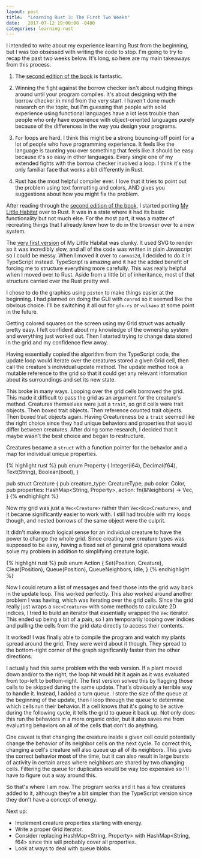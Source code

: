 ```yaml
---
layout: post
title:  "Learning Rust 3: The First Two Weeks"
date:   2017-07-12 19:00:00 -0400
categories: learning-rust
---
```

I intended to write about my experience learning Rust from the beginning, but I was too obsessed with writing the code to stop.  I'm going to try to recap the past two weeks below.  It's long, so here are my main takeaways from this process.

1. The [second edition of the book][rust-second-ed] is fantastic.

2. Winning the fight against the borrow checker isn't about nudging things around until your program compiles.  It's about designing with the borrow checker in mind from the very start.  I haven't done much research on the topic, but I'm guessing that people with solid experience using functional languages have a lot less trouble than people who only have experience with object-oriented languages purely because of the differences in the way you design your programs.

3. `For` loops are hard.  I think this might be a strong bouncing-off point for a lot of people who have programming experience.  It feels like the language is taunting you over something that feels like it should be easy because it's so easy in other languages.  Every single one of my extended fights with the borrow checker involved a loop.  I think it's the only familiar face that works a bit differently in Rust.

4. Rust has the most helpful compiler ever.  I love that it tries to point out the problem using text formatting and colors, AND gives you suggestions about how you might fix the problem.

After reading through the [second edition of the book][rust-second-ed], I started porting [My Little Habitat][mlh] over to Rust.  It was in a state where it had its basic functionality but not much else.  For the most part, it was a matter of recreating things that I already knew how to do in the browser over to a new system.

The [very first version][mlh-old] of My Little Habitat was clunky.  It used SVG to render so it was incredibly slow, and all of the code was written in plain Javascript so I could be messy.  When I moved it over to `canvas2d`, I decided to do it in TypeScript instead.  TypeScript is amazing and it had the added benefit of forcing me to structure everything more carefully.  This was really helpful when I moved over to Rust.  Aside from a little bit of inheritance, most of that structure carried over the Rust pretty well.

I chose to do the graphics using `piston` to make things easier at the beginning.  I had planned on doing the GUI with `conrod` so it seemed like the obvious choice.  I'll be switching it all out for `gfx-rs` or `vulkano` at some point in the future.

Getting colored squares on the screen using my Grid struct was actually pretty easy.  I felt confident about my knowledge of the ownership system and everything just worked out.  Then I started trying to change data stored in the grid and my confidence flew away.

Having essentially copied the algorithm from the TypeScript code, the update loop would iterate over the creatures stored a given Grid cell, then call the creature's individual update method.  The update method took a mutable reference to the grid so that it could get any relevant information about its surroundings and set its new state.

This broke in many ways.  Looping over the grid cells borrowed the grid.  This made it difficult to pass the grid as an argument for the creature's method.  Creatures themselves were just a `trait`, so grid cells were trait objects.  Then boxed trait objects.  Then reference counted trait objects.  Then boxed trait objects again.  Having Creatureness be a `trait` seemed like the right choice since they had unique behaviors and properties that would differ between creatures.  After doing some research, I decided that it maybe wasn't the best choice and began to restructure.

Creatures became a `struct` with a function pointer for the behavior and a map for individual unique properties.

{% highlight rust %}
pub enum Property {
    Integer(i64),
    Decimal(f64),
    Text(String),
    Boolean(bool),
}

pub struct Creature {
    pub creature_type: CreatureType,
    pub color: Color,
    pub properties: HashMap<String, Property>,
    action: fn(&Neighbors) -> Vec<Action>,
}
{% endhighlight %}

Now my grid was just a `Vec<Creature>` rather than `Vec<Box<Creature>>`, and it became significantly easier to work with.  I still had trouble with my loops though, and nested borrows of the same object were the culprit.

It didn't make much logical sense for an individual creature to have the power to change the whole grid.  Since creating new creature types was supposed to be easy, having a fixed set of general grid operations would solve my problem in addition to simplifying creature logic.

{% highlight rust %}
pub enum Action {
    Set(Position, Creature),
    Clear(Position),
    Queue(Position),
    QueueNeighbors,
    Idle,
}
{% endhighlight %}

Now I could return a list of messages and feed those into the grid way back in the update loop.  This worked perfectly. This also worked around another problem I was having, which was iterating over the grid cells.  Since the grid really just wraps a `Vec<Creature>` with some methods to calculate 2D indices, I tried to build an iterator that essentially wrapped the `Vec` iterator.  This ended up being a bit of a pain, so I am temporarily looping over indices and pulling the cells from the grid data directly to access their contents.

It worked!  I was finally able to compile the program and watch my plants spread around the grid.  They were weird about it though.  They spread to the bottom-right corner of the graph significantly faster than the other directions.

I actually had this same problem with the web version.  If a plant moved down and/or to the right, the loop hit would hit it again as it was evaluated from top-left to bottom-right.  The first version solved this by flagging those cells to be skipped during the same update.  That's obviously a terrible way to handle it.  Instead, I added a turn queue.  I store the size of the queue at the beginning of the update, then I loop through the queue to determine which cells run their behavior.  If a cell knows that it's going to be active during the following cycle, it tells the grid to queue it back up.  Not only does this run the behaviors in a more organic order, but it also saves me from evaluating behaviors on all of the cells that don't do anything.

One caveat is that changing the creature inside a given cell could potentially change the behavior of its neighbor cells on the next cycle.  To correct this, changing a cell's creature will also queue up all of its neighbors.  This gives the correct behavior **most** of the time, but it can also result in large bursts of activity in certain areas where neighbors are shared by two changing cells.  Filtering the queue for duplicates would be way too expensive so I'll have to figure out a way around this.

So that's where I am now.  The program works and it has a few creatures added to it, although they're a bit simpler than the TypeScript version since they don't have a concept of energy.

Next up:
* Implement creature properties starting with energy.
* Write a proper Grid iterator.
* Consider replacing HashMap<String, Property> with HashMap<String, f64> since this will probably cover all properties.
* Look at ways to deal with queue blobs.

[mlh]: http://picklenerd.com/mylittlehab/
[mlh-old]: http://picklenerd.com/mylittlehab-old/
[rust-second-ed]: https://doc.rust-lang.org/book/second-edition/
